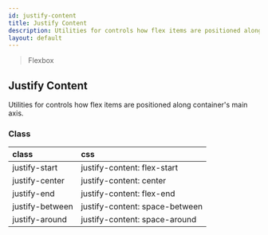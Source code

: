 ```yaml
---
id: justify-content
title: Justify Content
description: Utilities for controls how flex items are positioned along container's main axis.
layout: default
---
```


> Flexbox

## Justify Content

Utilities for controls how flex items are positioned along container's main axis.

### Class

| <span class="px-3 py-1 text-white bg-charcoal-100 rounded-full">class</span> | <span class="px-3 py-1 text-white bg-charcoal-100 rounded-full">css</span> |
|:--|:--|
| justify-start | justify-content: flex-start |
| justify-center | justify-content: center |
| justify-end | justify-content: flex-end |
| justify-between | justify-content: space-between |
| justify-around | justify-content: space-around |


